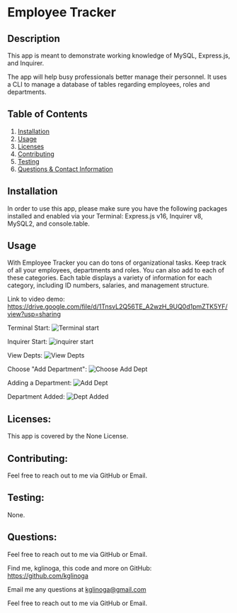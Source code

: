 # Employee Tracker
  
  

  ## Description
  
  This app is meant to demonstrate working knowledge of MySQL, Express.js, and Inquirer.  
  
  The app will help busy professionals better manage their personnel.  It uses a CLI to manage a database of tables regarding employees, roles and departments.    

  ## Table of Contents
  
  1. [Installation](#installation)
  2. [Usage](#usage)
  3. [Licenses](#licenses)
  4. [Contributing](#contributing)
  5. [Testing](#testing) 
  6. [Questions & Contact Information](#questions)

  ## Installation
  
  In order to use this app, please make sure you have the following packages installed and enabled via your Terminal: Express.js v16, Inquirer v8, MySQL2, and console.table.  
  
  ## Usage
  
  With Employee Tracker you can do tons of organizational tasks.  Keep track of all your employees, departments and roles.  You can also add to each of these categories.  Each table displays a variety of information for each category, including ID numbers, salaries, and management structure. 
 
 Link to video demo: 
 https://drive.google.com/file/d/1TnsvL2Q56TE_A2wzH_9UQ0d1pmZTK5YF/view?usp=sharing
 
  Terminal Start: 
  ![Terminal start](https://user-images.githubusercontent.com/28368622/181688022-e0a3a195-e673-45bf-9413-7fa1b266ef48.png)

  Inquirer Start:
  ![inquirer start](https://user-images.githubusercontent.com/28368622/181688047-dea67f7d-9bad-4f87-a31e-72bf60caacb7.png)

  View Depts:
  ![View Depts](https://user-images.githubusercontent.com/28368622/181688068-d5cb66c9-1c6c-44da-b216-66e32446fddb.png)

Choose "Add Department":
![Choose Add Dept](https://user-images.githubusercontent.com/28368622/181688087-a23c3e0a-809d-4844-843a-cd842b8afbcf.png)

Adding a Department: 
![Add Dept](https://user-images.githubusercontent.com/28368622/181688103-739f477a-2c5b-4f55-9dbb-a0e19d70f16c.png)

Department Added: 
![Dept Added](https://user-images.githubusercontent.com/28368622/181688124-27b7a039-c56f-4e47-8e91-890299fd87e5.png)

  
  ## Licenses: 
  
  This app is covered by the None License.
  
  ## Contributing:
  
  Feel free to reach out to me via GitHub or Email.
  
  ## Testing: 
  
  None.
  
  ## Questions:
  
  Feel free to reach out to me via GitHub or Email.

  Find me, kglinoga, this code and more on GitHub: <https://github.com/kglinoga>

  Email me any questions at <kglinoga@gmail.com>

  Feel free to reach out to me via GitHub or Email.
